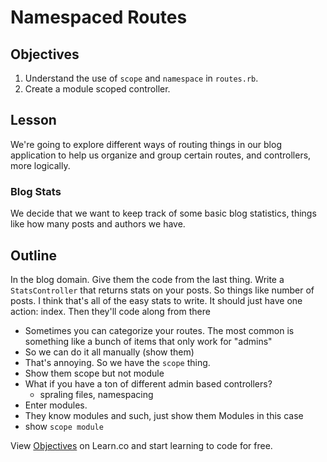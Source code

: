 # Namespaced Routes

## Objectives

1. Understand the use of `scope` and `namespace` in `routes.rb`.
2. Create a module scoped controller.

## Lesson

We're going to explore different ways of routing things in our blog
application to help us organize and group certain routes, and
controllers, more logically.

### Blog Stats

We decide that we want to keep track of some basic blog statistics,
things like how many posts and authors we have.

## Outline

In the blog domain. Give them the code from the last thing. Write a `StatsController` that returns stats on your posts. So things like number of posts. I think that's all of the easy stats to write. It should just have one action: index. Then they'll code along from there

  * Sometimes you can categorize your routes. The most common is something like a bunch of items that only work for "admins"
  * So we can do it all manually (show them)
  * That's annoying. So we have the `scope` thing.
  * Show them scope but not module
  * What if you have a ton of different admin based controllers? 
    * spraling files, namespacing
  * Enter modules.
  * They know modules and such, just show them Modules in this case
  * show `scope module`

<p data-visibility='hidden'>View <a href='https://learn.co/lessons/namespaced-routes-reading' title='Objectives'>Objectives</a> on Learn.co and start learning to code for free.</p>
